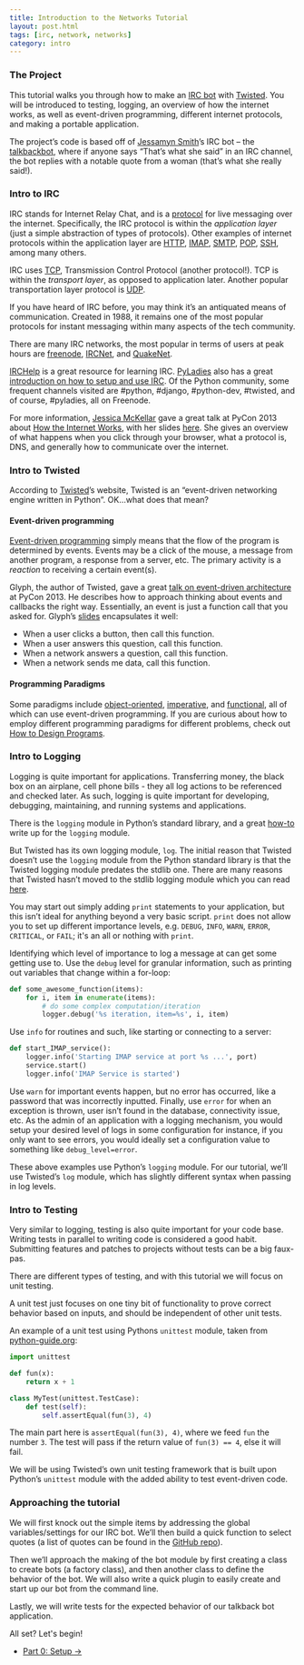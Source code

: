 ```yaml
---
title: Introduction to the Networks Tutorial
layout: post.html
tags: [irc, network, networks]
category: intro
---
```



### The Project

This tutorial walks you through how to make an [IRC bot](http://en.wikipedia.org/wiki/Internet_Relay_Chat_bot) with [Twisted](http://twistedmatrix.com).  You will be introduced to testing, logging, an overview of how the internet works, as well as event-driven programming, different internet protocols, and making a portable application.

The project’s code is based off of [Jessamyn Smith](https://twitter.com/jessamynsmith)’s IRC bot – the [talkbackbot](https://github.com/jessamynsmith/talkbackbot), where if anyone says “That’s what she said” in an IRC channel, the bot replies with a notable quote from a woman (that’s what she really said!).

### Intro to IRC

IRC stands for Internet Relay Chat, and is a [protocol](http://en.wikipedia.org/wiki/Category:Internet_protocols) for live messaging over the internet.  Specifically, the IRC protocol is within the *application layer* (just a simple abstraction of types of protocols). Other examples of internet protocols within the application layer are [HTTP](http://en.wikipedia.org/wiki/Hypertext_Transfer_Protocol), [IMAP](http://en.wikipedia.org/wiki/Internet_Message_Access_Protocol), [SMTP](http://en.wikipedia.org/wiki/Simple_Mail_Transfer_Protocol), [POP](http://en.wikipedia.org/wiki/Post_Office_Protocol), [SSH](http://en.wikipedia.org/wiki/Secure_Shell), among many others.

IRC uses [TCP](http://en.wikipedia.org/wiki/Transmission_Control_Protocol), Transmission Control Protocol (another protocol!).  TCP is within the *transport layer*, as opposed to application later.  Another popular transportation layer protocol is [UDP](http://en.wikipedia.org/wiki/User_Datagram_Protocol).

If you have heard of IRC before, you may think it’s an antiquated means of communication. Created in 1988, it remains one of the most popular protocols for instant messaging within many aspects of the tech community.

There are many IRC networks, the most popular in terms of users at peak hours are [freenode](http://freenode.net), [IRCNet](http://www.ircnet.org/), and [QuakeNet](http://www.quakenet.org/).

[IRCHelp](http://www.irchelp.org/) is a great resource for learning IRC.  [PyLadies](http://pyladies.com) also has a great [introduction on how to setup and use IRC](http://www.pyladies.com/blog/irc-resources/).  Of the Python community, some frequent channels visited are #python, #django, #python-dev, #twisted, and of course, #pyladies, all on Freenode.

For more information, [Jessica McKellar](http://web.mit.edu/jesstess/) gave a great talk at PyCon 2013 about [How the Internet Works](http://pyvideo.org/video/1677/how-the-internet-works), with her slides [here](https://speakerdeck.com/pyconslides/the-internet-by-jessica-mckellar). She gives an overview of what happens when you click through your browser, what a protocol is, DNS, and generally how to communicate over the internet.

### Intro to Twisted

According to [Twisted](http://twistedmatrix.com/trac/)’s website, Twisted is an “event-driven networking engine written in Python”.  OK…what does that mean?

#### Event-driven programming

[Event-driven programming](http://en.wikipedia.org/wiki/Event-driven_programming) simply means that the flow of the program is determined by events.  Events may be a click of the mouse, a message from another program, a response from a server, etc. The primary activity is a _reaction_ to receiving a certain event(s).

Glyph, the author of Twisted, gave a great [talk on event-driven architecture](http://pyvideo.org/video/1681/so-easy-you-can-even-do-it-in-javascript-event-d) at PyCon 2013. He describes how to approach thinking about events and callbacks the right way.  Essentially, an event is just a function call that you asked for.  Glyph’s [slides](https://speakerdeck.com/pyconslides/so-easy-you-can-even-do-it-in-javascript-event-driven-architecture-for-regular-programmers-by-glyph?slide=113) encapsulates it well:

* When a user clicks a button, then call this function.
* When a user answers this question, call this function.
* When a network answers a question, call this function.
* When a network sends me data, call this function.

#### Programming Paradigms

Some paradigms include [object-oriented](http://en.wikipedia.org/wiki/Object-oriented_programming), [imperative](http://en.wikipedia.org/wiki/Imperative_programming), and [functional](https://en.wikipedia.org/wiki/Functional_programming), all of which can use event-driven programming. If you are curious about how to employ different programming paradigms for different problems, check out [How to Design Programs](http://www.amazon.com/gp/product/0262062186/ref=as_li_ss_tl?ie=UTF8&camp=1789&creative=390957&creativeASIN=0262062186&linkCode=as2&tag=roglyn-20).


### Intro to Logging


Logging is quite important for applications.  Transferring money, the black box on an airplane, cell phone bills - they all log actions to be referenced and checked later. As such, logging is quite important for developing, debugging, maintaining, and running systems and applications.

There is the `logging` module in Python’s standard library, and a great [how-to](http://docs.python.org/2/howto/logging-cookbook.html) write up for the `logging` module.

But Twisted has its own logging module, `log`. The initial reason that Twisted doesn’t use the `logging` module from the Python standard library is that the Twisted logging module predates the stdlib one.  There are many reasons that Twisted hasn’t moved to the stdlib logging module which you can read [here](http://twistedmatrix.com/trac/wiki/TwistedLogging).

You may start out simply adding `print` statements to your application, but this isn’t ideal for anything beyond a very basic script.  `print` does not allow you to set up different importance levels, e.g. `DEBUG`, `INFO`, `WARN`, `ERROR`, `CRITICAL`, or `FAIL`; it's an all or nothing with `print`.

Identifying which level of importance to log a message at can get some getting use to.  Use the `debug` level for granular information, such as printing out variables that change within a for-loop:

```python
def some_awesome_function(items):
    for i, item in enumerate(items):
        # do some complex computation/iteration
        logger.debug('%s iteration, item=%s', i, item)
```

Use `info` for routines and such, like starting or connecting to a server:

```python
def start_IMAP_service():
    logger.info('Starting IMAP service at port %s ...', port)
    service.start()
    logger.info('IMAP Service is started')
```

Use `warn` for important events happen, but no error has occurred, like a password that was incorrectly inputted.  Finally, use `error` for when an exception is thrown, user isn’t found in the database, connectivity issue, etc.  As the admin of an application with a logging mechanism, you would setup your desired level of logs in some configuration for instance, if you only want to see errors, you would ideally set a configuration value to something like `debug_level=error`.

These above examples use Python’s `logging` module.  For our tutorial, we’ll use Twisted’s `log` module, which has slightly different syntax when passing in log levels.


### Intro to Testing

Very similar to logging, testing is also quite important for your code base.  Writing tests in parallel to writing code is considered a good habit.  Submitting features and patches to projects without tests can be a big faux-pas.

There are different types of testing, and with this tutorial we will focus on unit testing.

A unit test just focuses on one tiny bit of functionality to prove correct behavior based on inputs, and should be independent of other unit tests.

An example of a unit test using Pythons `unittest` module, taken from [python-guide.org](http://docs.python-guide.org/en/latest/writing/tests.html#unittest):

```python
import unittest

def fun(x):
    return x + 1

class MyTest(unittest.TestCase):
    def test(self):
        self.assertEqual(fun(3), 4)
```

The main part here is `assertEqual(fun(3), 4)`, where we feed `fun` the number `3`.  The test will pass if the return value of `fun(3) == 4`, else it will fail.

We will be using Twisted’s own unit testing framework that is built upon Python’s `unittest` module with the added ability to test event-driven code.

### Approaching the tutorial

We will first knock out the simple items by addressing the global variables/settings for our IRC bot.  We’ll then build a quick function to select quotes (a list of quotes can be found in the [GitHub repo](https://github.com/econchick/new-coder/blob/master/network/talkback/quotes.txt)).

Then we’ll approach the making of the bot module by first creating a class to create bots (a factory class), and then another class to define the behavior of the bot.  We will also write a quick plugin to easily create and start up our bot from the command line.

Lastly, we will write tests for the expected behavior of our talkback bot application.

All set? Let's begin!


<nav>
  <ul class="pager">
    <li class="next"><a href="{{ get_url('/networks/part-0/') }}">Part 0: Setup <span aria-hidden="true">&rarr;</span></a></li>
  </ul>
</nav>
